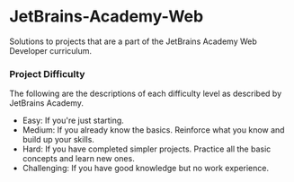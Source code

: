 # JetBrains-Academy-Web
Solutions to projects that are a part of the JetBrains Academy Web Developer curriculum.

### Project Difficulty
The following are the descriptions of each difficulty level as described by JetBrains Academy.

- Easy: If you're just starting.
- Medium: If you already know the basics. Reinforce what you know and build up your skills.
- Hard: If you have completed simpler projects. Practice all the basic concepts and learn new ones.
- Challenging: If you have good knowledge but no work experience.
